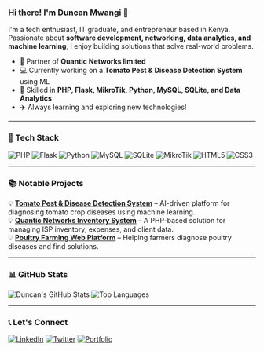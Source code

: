 ### Hi there! I'm Duncan Mwangi 👋

I'm a tech enthusiast, IT graduate, and entrepreneur based in Kenya. Passionate about **software development, networking, data analytics, and machine learning**, I enjoy building solutions that solve real-world problems. 

- 🏢 Partner of **Quantic Networks limited**  
- 💻 Currently working on a **Tomato Pest & Disease Detection System** using ML 
- 🔧 Skilled in **PHP, Flask, MikroTik, Python, MySQL, SQLite, and Data Analytics**
- ✈️ Always learning and exploring new technologies!

---

### 🌟 Tech Stack

![PHP](https://img.shields.io/badge/PHP-777BB4?style=for-the-badge&logo=php&logoColor=white)
![Flask](https://img.shields.io/badge/Flask-000000?style=for-the-badge&logo=flask&logoColor=white)
![Python](https://img.shields.io/badge/Python-3776AB?style=for-the-badge&logo=python&logoColor=white)
![MySQL](https://img.shields.io/badge/MySQL-4479A1?style=for-the-badge&logo=mysql&logoColor=white)
![SQLite](https://img.shields.io/badge/SQLite-003B57?style=for-the-badge&logo=sqlite&logoColor=white)
![MikroTik](https://img.shields.io/badge/MikroTik-ff4500?style=for-the-badge)
![HTML5](https://img.shields.io/badge/HTML5-E34F26?style=for-the-badge&logo=html5&logoColor=white)
![CSS3](https://img.shields.io/badge/CSS3-1572B6?style=for-the-badge&logo=css3&logoColor=white)

---

### 📚 Notable Projects

💡 **[Tomato Pest & Disease Detection System](https://github.com/dunkohm/tomato-leaf-disease-detection )** – AI-driven platform for diagnosing tomato crop diseases using machine learning.  
💡 **[Quantic Networks Inventory System](https://github.com/DuncanMwangi/QTC-task-manager )** – A PHP-based solution for managing ISP inventory, expenses, and client data.  
💡 **[Poultry Farming Web Platform](https://github.com/DuncanMwangi/poultry-platform)** – Helping farmers diagnose poultry diseases and find solutions.  

---

### 📊 GitHub Stats

![Duncan's GitHub Stats](https://github-readme-stats.vercel.app/api?username=DuncanMwangi&show_icons=true&theme=radical)
![Top Languages](https://github-readme-stats.vercel.app/api/top-langs/?username=DuncanMwangi&layout=compact&theme=radical)

---

### 📞 Let's Connect

[![LinkedIn](https://img.shields.io/badge/LinkedIn-0077B5?style=for-the-badge&logo=linkedin&logoColor=white)](https://www.linkedin.com/in/duncan-mwangi)
[![Twitter](https://img.shields.io/badge/Twitter-1DA1F2?style=for-the-badge&logo=twitter&logoColor=white)](https://twitter.com/DuncanMwangiKE)
[![Portfolio]([https://img.shields.io/badge/Portfolio-000000?style=for-the-badge&logo=codepen&logoColor=white)]([https://dunkohm.github.io/Duncan_portfolio])
